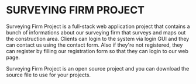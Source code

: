 <h1> SURVEYING FIRM PROJECT</h1>
<p>Surveying Firm Project is a full-stack web application project that contains a bunch of informations about our surveying firm that surveys and maps out the construction area. Clients can login to the system via login GUI and they can contact us using the contact form. Also if they're not registered, they can register by filling our registration form so that they can login to our web page.</p> 
<p>Surveying Firm Project is an open source project and you can download the source file to use for your projects.</p>
